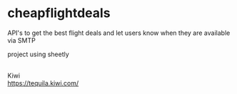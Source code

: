 # cheapflightdeals
API's to get the best flight deals and let users know when they are available via SMTP 

project using sheetly <br>
  <br>
  
Kiwi <br>
https://tequila.kiwi.com/<br>

<br>
